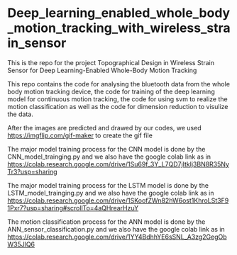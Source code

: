 # Deep_learning_enabled_whole_body_motion_tracking_with_wireless_strain_sensor
This is the repo for the project Topographical Design in Wireless Strain Sensor for Deep Learning-Enabled Whole-Body Motion Tracking

This repo contains the code for analysing the bluetooth data from the whole body motion tracking device, the code for training of the deep learning model for continuous motion tracking, the code for using svm to realize the motion classification as well as the code for dimension reduction to visulize the data.


After the images are predicted and drawed by our codes, we used https://imgflip.com/gif-maker to create the gif file


The major model training process for the CNN model is done by the CNN_model_trainging.py and we also have the google colab link as in https://colab.research.google.com/drive/1Su69f_3Y_L7QD7jItklj3BN8R35NyTr3?usp=sharing


The major model training process for the LSTM model is done by the LSTM_model_trainging.py and we also have the google colab link as in https://colab.research.google.com/drive/1SKoofZWn82hW6ost1KhroLSt3F91Pxr7?usp=sharing#scrollTo=4aQHrearHzuY

The motion classification process for the ANN model is done by the ANN_sensor_classification.py and we also have the google colab link as in
https://colab.research.google.com/drive/1YY4BdhhYE6sSNL_A3zg2GegObW35JlQ6
